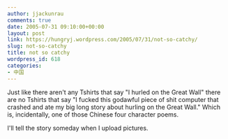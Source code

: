 ```yaml
---
author: jjackunrau
comments: true
date: 2005-07-31 09:10:00+00:00
layout: post
link: https://hungryj.wordpress.com/2005/07/31/not-so-catchy/
slug: not-so-catchy
title: not so catchy
wordpress_id: 618
categories:
- 中国
---
```


Just like there aren't any Tshirts that say "I hurled on the Great Wall" there are no Tshirts that say "I fucked this godawful piece of shit computer that crashed and ate my big long story about hurling on the Great Wall."  Which is, incidentally, one of those Chinese four character poems.  
  
I'll tell the story someday when I upload pictures.
